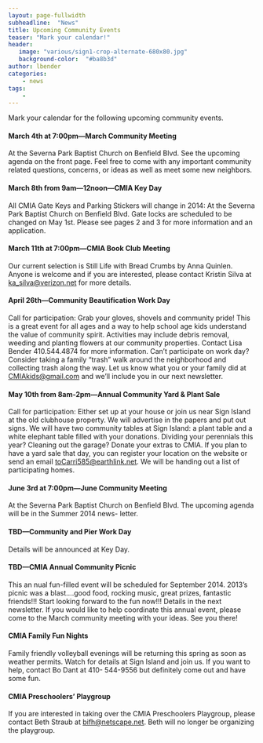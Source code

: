 ```yaml
---
layout: page-fullwidth
subheadline:  "News"
title: Upcoming Community Events
teaser: "Mark your calendar!"
header:
   image: "various/sign1-crop-alternate-680x80.jpg"
   background-color:  "#ba8b3d"
author: lbender
categories:
    - news
tags:
    - 
---
```


Mark your calendar for the following upcoming community events.

#### March 4th at 7:00pm—March Community Meeting

At the Severna Park Baptist Church on Benfield
Blvd. See the upcoming agenda on the front page. Feel
free to come with any important community related
questions, concerns, or ideas as well as meet some new
neighbors.

#### March 8th from 9am—12noon—CMIA Key Day

All CMIA Gate Keys and Parking Stickers will
change in 2014: At the Severna Park Baptist Church on
Benfield Blvd. Gate locks are scheduled to be changed on
May 1st. Please see pages 2 and 3 for more information
and an application.

#### March 11th at 7:00pm—CMIA Book Club Meeting

Our current selection is Still Life with Bread
Crumbs by Anna Quinlen. Anyone is welcome and if
you are interested, please contact Kristin Silva
at ka_silva@verizon.net for more details.

#### April 26th—Community Beautification Work Day

Call for participation: Grab your gloves, shovels and community pride! This is a great event for all
ages and a way to help school age kids understand the
value of community spirit. Activities may include debris
removal, weeding and planting flowers at our community properties. Contact Lisa Bender 410.544.4874 for
more information. Can’t participate on work day? Consider taking a family “trash” walk around the neighborhood and collecting trash along the way. Let us know
what you or your family did at CMIAkids@gmail.com
and we’ll include you in our next newsletter.

#### May 10th from 8am-2pm—Annual Community Yard & Plant Sale

Call for participation: Either
set up at your house or join us near Sign Island at
the old clubhouse property. We will advertise in the
papers and put out signs. We will have two community
tables at Sign Island: a plant table and a white elephant
table filled with your donations. Dividing your perennials this year? Cleaning out the garage? Donate your
extras to CMIA. If you plan to have a yard sale that
day, you can register your location on the website or
send an email toCarri585@earthlink.net. We will be
handing out a list of participating homes.

#### June 3rd at 7:00pm—June Community Meeting
At the Severna Park Baptist Church on Benfield Blvd.
The upcoming agenda will be in the Summer 2014 news-
letter.

#### TBD—Community and Pier Work Day
Details will
be announced at Key Day.

#### TBD—CMIA Annual Community Picnic
This an
nual fun-filled event will be scheduled for September
2014. 2013’s picnic was a blast....good food, rocking music, great prizes, fantastic friends!!! Start looking forward to the fun now!!! Details in the next newsletter. If
you would like to help coordinate this annual event,
please come to the March community meeting with your
ideas. See you there!

#### CMIA Family Fun Nights
Family friendly volleyball
evenings will be returning this spring as soon as
weather permits. Watch for details at Sign Island and
join us. If you want to help, contact Bo Dant at 410-
544-9556 but definitely come out and have some fun.

#### CMIA Preschoolers’ Playgroup
If you are interested
in taking over the CMIA Preschoolers Playgroup, please
contact Beth Straub at bifh@netscape.net. Beth will no
longer be organizing the playgroup.




